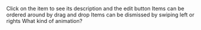 Click on the item to see its description and the edit button
Items can be ordered around by drag and drop
Items can be dismissed by swiping left or rights
What kind of animation?
